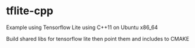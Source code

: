 # tflite-cpp
Example using Tensorflow Lite using C++11 on Ubuntu x86_64

Build shared libs for tensorflow lite then point them and includes to CMAKE
